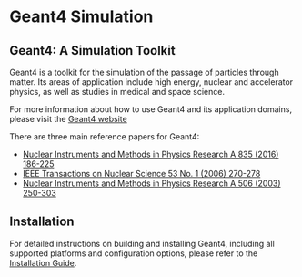 # Geant4 Simulation
## Geant4: A Simulation Toolkit
Geant4 is a toolkit for the simulation of the passage of particles through matter. Its areas of application include high energy, nuclear and accelerator physics, as well as studies in medical and space science.

For more information about how to use Geant4 and its application domains, please visit the [Geant4 website](https://geant4.web.cern.ch/)

There are three main reference papers for Geant4:

- [Nuclear Instruments and Methods in Physics Research A 835 (2016) 186-225](https://www.sciencedirect.com/science/article/pii/S0168900216306957)
- [IEEE Transactions on Nuclear Science 53 No. 1 (2006) 270-278](https://ieeexplore.ieee.org/document/)
- [Nuclear Instruments and Methods in Physics Research A 506 (2003) 250-303](https://www.sciencedirect.com/science/article/pii/S0168900203013688)
  
## Installation
For detailed instructions on building and installing Geant4, including all supported platforms and configuration options, please refer to the [Installation Guide](https://geant4-userdoc.web.cern.ch/UsersGuides/InstallationGuide/html/).

